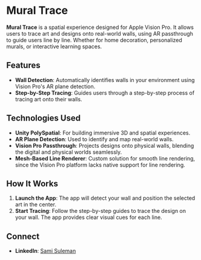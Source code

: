 # Mural Trace

**Mural Trace** is a spatial experience designed for Apple Vision Pro. It allows users to trace art and designs onto real-world walls, using AR passthrough to guide users line by line. Whether for home decoration, personalized murals, or interactive learning spaces.

## Features

- **Wall Detection**: Automatically identifies walls in your environment using Vision Pro's AR plane detection.
- **Step-by-Step Tracing**: Guides users through a step-by-step process of tracing art onto their walls.

## Technologies Used

- **Unity PolySpatial**: For building immersive 3D and spatial experiences.
- **AR Plane Detection**: Used to identify and map real-world walls.
- **Vision Pro Passthrough**: Projects designs onto physical walls, blending the digital and physical worlds seamlessly.
- **Mesh-Based Line Renderer**: Custom solution for smooth line rendering, since the Vision Pro platform lacks native support for line rendering.

## How It Works

1. **Launch the App**: The app will detect your wall and position the selected art in the center.
2. **Start Tracing**: Follow the step-by-step guides to trace the design on your wall. The app provides clear visual cues for each line.

## Connect

- **LinkedIn**: [Sami Suleman](https://www.linkedin.com/in/samisuleman/)
  
